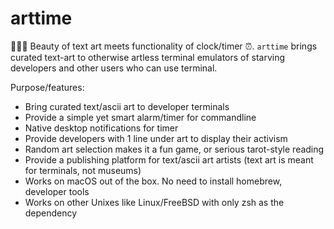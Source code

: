 # arttime
🧜🏼‍♀️ Beauty of text art meets functionality of clock/timer ⏰. ``arttime`` brings curated text-art to otherwise artless terminal emulators of starving developers and other users who can use terminal. 

Purpose/features:
- Bring curated text/ascii art to developer terminals
- Provide a simple yet smart alarm/timer for commandline 
- Native desktop notifications for timer
- Provide developers with 1 line under art to display their activism
- Random art selection makes it a fun game, or serious tarot-style reading
- Provide a publishing platform for text/ascii art artists (text art is meant for terminals, not museums)
- Works on macOS out of the box. No need to install homebrew, developer tools
- Works on other Unixes like Linux/FreeBSD with only zsh as the dependency
